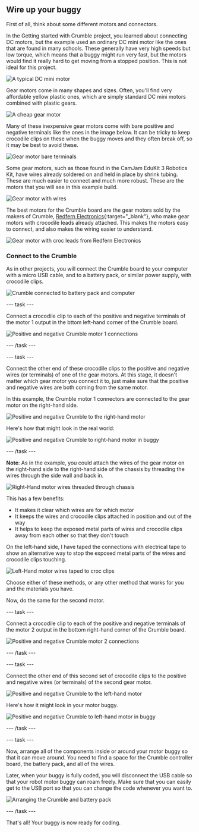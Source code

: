 ## Wire up your buggy

First of all, think about some different motors and connectors.

In the Getting started with Crumble project, you learned about connecting DC motors, but the example used an ordinary DC mini motor like the ones that are found in many schools. These generally have very high speeds but low torque, which means that a buggy might run very fast, but the motors would find it really hard to get moving from a stopped position. This is not ideal for this project.

![A typical DC mini motor](images/wiring_miniMotor.png)

Gear motors come in many shapes and sizes. Often, you'll find very affordable yellow plastic ones, which are simply standard DC mini motors combined with plastic gears.

![A cheap gear motor](images/wiring_gearMotor.png)

Many of these inexpensive gear motors come with bare positive and negative terminals like the ones in the image below. It can be tricky to keep crocodile clips on these when the buggy moves and they often break off, so it may be best to avoid these. 

![Gear motor bare terminals](images/wiring_gearMotorTerminals.png)

Some gear motors, such as those found in the CamJam EduKit 3 Robotics Kit, have wires already soldered on and held in place by shrink tubing. These are much easier to connect and much more robust. These are the motors that you will see in this example build.

![Gear motor with wires](images/wiring_gearMotorWires.png)

The best motors for the Crumble board are the gear motors sold by the makers of Crumble, [Redfern Electronics](https://redfernelectronics.co.uk/product/pair-of-geared-motors/){:target="_blank"}, who make gear motors with crocodile leads already attached. This makes the motors easy to connect, and also makes the wiring easier to understand.

![Gear motor with croc leads from Redfern Electronics](images/wiring_crumbleMotor.png)

### Connect to the Crumble

As in other projects, you will connect the Crumble board to your computer with a micro USB cable, and to a battery pack, or similar power supply, with crocodile clips.

![Crumble connected to battery pack and computer](images/wiring_crumbleConnected-01.png)

--- task ---

Connect a crocodile clip to each of the positive and negative terminals of the motor 1 output in the bttom left-hand corner of the Crumble board.

![Positive and negative Crumble motor 1 connections](images/makeBuggy_crumbleMotor1Output-01.png)

--- /task ---

--- task ---

Connect the other end of these crocodile clips to the positive and negative wires (or terminals) of one of the gear motors. At this stage, it  doesn't matter which gear motor you connect it to, just make sure that the positive and negative wires are both coming from the same motor.

In this example, the Crumble motor 1 connectors are connected to the gear motor on the right-hand side.

![Positive and negative Crumble to the right-hand motor](images/makeBuggy_crumbleMotorRInput-01.png)

Here's how that might look in the real world:

![Positive and negative Crumble to right-hand motor in buggy](images/makeBuggy_crumbleMotorRInputReal.png)

--- /task ---

**Note**: As in the example, you could attach the wires of the gear motor on the right-hand side to the right-hand side of the chassis by threading the wires through the side wall and back in. 

![Right-Hand motor wires threaded through chassis](images/makeBuggy_rightWiresInChassis.png)

This has a few benefits:

+ It makes it clear which wires are for which motor
+ It keeps the wires and crocodile clips attached in position and out of the way
+ It helps to keep the exposed metal parts of wires and crocodile clips away from each other so that they don't touch

On the left-hand side, I have taped the connections with electrical tape to show an alternative way to stop the exposed metal parts of the wires and crocodile clips touching.

![Left-Hand motor wires taped to croc clips](images/makeBuggy_leftWiresTaped.png)

Choose either of these methods, or any other method that works for you and the materials you have.

Now, do the same for the second motor.

--- task ---

Connect a crocodile clip to each of the positive and negative terminals of the motor 2 output in the bottom right-hand corner of the Crumble board.

![Positive and negative Crumble motor 2 connections](images/makeBuggy_crumbleMotor2Output-01.png)

--- /task ---

--- task ---

Connect the other end of this second set of crocodile clips to the positive and negative wires (or terminals) of the second gear motor. 

![Positive and negative Crumble to the left-hand motor](images/makeBuggy_crumbleMotorLInput-01.png)

Here's how it might look in your motor buggy.

![Positive and negative Crumble to left-hand motor in buggy](images/makeBuggy_crumbleMotorLInputReal.png)

--- /task ---

--- task ---

Now, arrange all of the components inside or around your motor buggy so that it can move around. You need to find a space for the Crumble controller board, the battery pack, and all of the wires.

Later, when your buggy is fully coded, you will disconnect the USB cable so that your robot motor buggy can roam freely. Make sure that you can easily get to the USB port so that you can change the code whenever you want to.

![Arranging the Crumble and battery pack](images/makeBuggy_arrangingComponents.png)

--- /task ---

That's all! Your buggy is now ready for coding.

